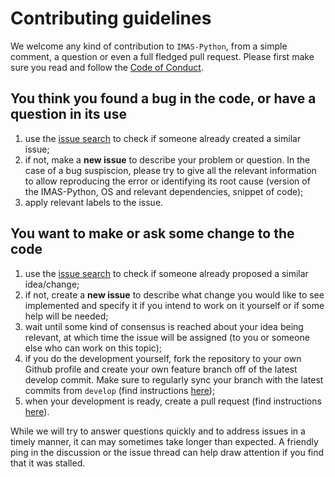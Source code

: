 # Contributing guidelines

We welcome any kind of contribution to `IMAS-Python`, 
from a simple comment, a question or even a full fledged pull 
request. 
Please first make sure you read and follow the 
[Code of Conduct](CODE_OF_CONDUCT.md).

## You think you found a bug in the code, or have a question in its use
1. use the [issue search](https://github.com/iterorganization/IMAS-Python/issues)
to check if someone already created a similar issue;
3. if not, make a **new issue** to describe your problem or question. 
In the case of a bug suspiscion, please try to give all the relevant 
information to allow reproducing the error or identifying 
its root cause (version of the IMAS-Python, OS and relevant 
dependencies, snippet of code);
4. apply relevant labels to the issue.

## You want to make or ask some change to the code
1. use the [issue search](https://github.com/iterorganization/IMAS-Python/issues)
to check if someone already proposed a similar idea/change;
3. if not, create a **new issue** to describe what change you would like to see 
implemented and specify it if you intend to work on it yourself or if some help 
will be needed;
4. wait until some kind of consensus is reached about your idea being relevant, 
at which time the issue will be assigned (to you or someone else who can work on 
this topic);
5. if you do the development yourself, fork the repository to your own Github 
profile and create your own feature branch off of the latest develop commit. 
Make sure to regularly sync your branch with the latest commits from `develop` 
(find instructions 
[here](https://docs.github.com/en/pull-requests/collaborating-with-pull-requests/working-with-forks/syncing-a-fork));
6. when your development is ready, create a pull request (find instructions 
[here](https://docs.github.com/en/pull-requests/collaborating-with-pull-requests/proposing-changes-to-your-work-with-pull-requests/creating-a-pull-request-from-a-fork)).


While we will try to answer questions quickly and to address issues in a timely 
manner, it can may sometimes take longer than expected. A friendly ping in the 
discussion or the issue thread can help draw attention if you find that it was 
stalled.
